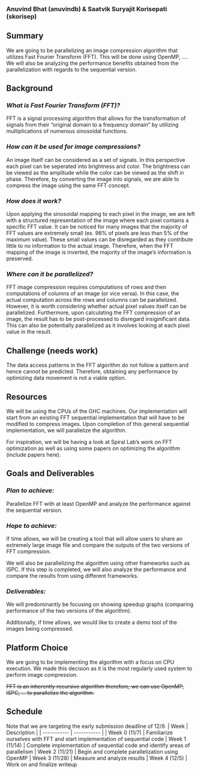 
### Anuvind Bhat (anuvindb) & Saatvik Suryajit Korisepati (skorisep)

## **Summary**
We are going to be parallelizing an image compression algorithm that utilizes Fast Fourier Transform (FFT). This will be done using OpenMP, …. We will also be analyzing the performance benefits obtained from the parallelization with regards to the sequential version.
## **Background**
### *What is Fast Fourier Transform (FFT)?*
FFT is a signal processing algorithm that allows for the transformation of signals from their “original domain to a frequency domain” by utilizing multiplications of numerous sinosoidal functions.
### *How can it be used for image compressions?*
An image itself can be considered as a set of signals. In this perspective each pixel can be seperated into brightness and color. The brightness can be viewed as the amplitude while the color can be viewed as the shift in phase. Therefore, by converting the image into signals, we are able to compress the image using the same FFT concept.
### *How does it work?*
Upon applying the sinosoidal mapping to each pixel in the image, we are left with a structured representation of the image where each pixel contains a specific FFT value. It can be noticed for many images that the majority of FFT values are extremely small (ex. 98% of pixels are less than 5% of the maximum value). These small values can be disregarded as they contribute little to no information to the actual image. Therefore, when the FFT mapping of the image is inverted, the majority of the image’s information is preserved.
### *Where can it be parallelized?*
FFT image compression requires computations of rows and then computations of columns of an image (or vice versa). In this case, the actual computation across the rows and columns can be parallelized. However, it is worth considering whether actual pixel values itself can be parallelized. Furthermore, upon calculating the FFT compression of an image, the result has to be post-processed to disregard insiginificant data. This can also be potentially parallelized as it involves looking at each pixel value in the result.

## **Challenge (needs work)**
The data access patterns in the FFT algorithm do not follow a pattern and hence cannot be predicted. Therefore, obtaining any performance by optimizing data movement is not a viable option.
## **Resources**
We will be using the CPUs of the GHC machines. Our implementation will start from an existing FFT sequential implementation that will have to be modified to compress images. Upon completion of this general sequential implementation, we will parallelize the algorithm.

For inspiration, we will be having a look at Spiral Lab’s work on FFT optimization as well as using some papers on optimizing the algorithm (include papers here).

## **Goals and Deliverables**
### *Plan to achieve:*
Parallelize FFT with at least OpenMP and analyze the performance against the sequential version.
### *Hope to achieve:*
If time allows, we will be creating a tool that will allow users to share an extremely large image file and compare the outputs of the two versions of FFT compression.

We will also be parallelizing the algorithm using other frameworks such as ISPC. If this step is completed, we will also analyze the performance and compare the results from using different frameworks.

### *Deliverables:*
We will predominantly be focusing on showing speedup graphs (comparing performance of the two versions of the algorithm).

Additionally, if time allows, we would like to create a demo tool of the images being compressed.

## **Platform Choice**
We are going to be implementing the algorithm with a focus on CPU execution. We made this decision as it is the most regularly used system to perform image compression.

~~FFT is an inherently recursive algorithm therefore, we can use OpenMP, ISPC, … to parallelize the algorithm.~~
## **Schedule**
Note that we are targeting the early submission deadline of 12/9.
| Week | Description |
| ----------- | ----------- |
| Week 0 (11/7) | Familiarize ourselves with FFT and start implementation of sequential code
| Week 1 (11/14) | Complete implementation of sequential code and identify areas of parallelism
| Week 2 (11/21) | Begin and complete parallelization using OpenMP
| Week 3 (11/28) | Measure and analyze results
| Week 4 (12/5) | Work on and finalize writeup
